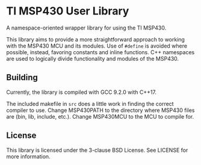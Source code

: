 TI MSP430 User Library
=====
A namespace-oriented wrapper library for using the TI MSP430.

This library aims to provide a more straightforward approach to working with the MSP430 MCU and its modules.
Use of `#define` is avoided where possible, instead, favoring constants and inline functions.
C++ namespaces are used to logically divide functionality and modules of the MSP430.

Building
-----
Currently, the library is compiled with GCC 9.2.0 with C++17.

The included makefile in `src` does a little work in finding the correct compiler to use.
Change MSP430PATH to the directory where MSP430 files are (bin, lib, include, etc.).
Change MSP430MCU to the MCU to compile for.

License
-----
This library is licensed under the 3-clause BSD License.
See LICENSE for more information.

